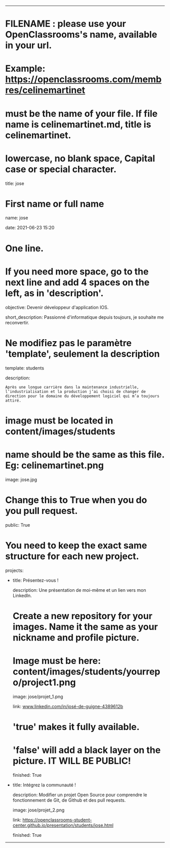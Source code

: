 ---


# FILENAME : please use your OpenClassrooms's name, available in your url.

# Example: https://openclassrooms.com/membres/celinemartinet

# must be the name of your file. If file name is celinemartinet.md, title is celinemartinet.

# lowercase, no blank space, Capital case or special character.

title: jose


# First name or full name

name: jose

date: 2021-06-23 15:20


# One line.

# If you need more space, go to the next line and add 4 spaces on the left, as in 'description'.

objective: Devenir développeur d'application IOS.

short_description: Passionné d'informatique depuis toujours, je souhaite me reconvertir.  


# Ne modifiez pas le paramètre 'template', seulement la description

template: students

description:

    Après une longue carrière dans la maintenance industrielle, l’industrialisation et la production j’ai choisi de changer de direction pour le domaine du développement logiciel qui m’a toujours attiré.

# image must be located in content/images/students

# name should be the same as this file. Eg: celinemartinet.png

image: jose.jpg


# Change this to True when you do you pull request.

public: True


# You need to keep the exact same structure for each new project.

projects:

  - title: Présentez-vous !

    description: Une présentation de moi-même et un lien vers mon LinkedIn.

    # Create a new repository for your images. Name it the same as your nickname and profile picture.

    # Image must be here: content/images/students/yourrepo/project1.png

    image: jose/projet_1.png

    link: www.linkedin.com/in/josé-de-guigne-4389612b
    
    # 'true' makes it fully available.

    # 'false' will add a black layer on the picture. IT WILL BE PUBLIC!

    finished: True

  - title: Intégrez la communauté !

    description: Modifier un projet Open Source pour comprendre le fonctionnement de Git, de Github et des pull requests. 

    image: jose/projet_2.png

    link: https://openclassrooms-student-center.github.io/presentation/students/jose.html

    finished: True



---